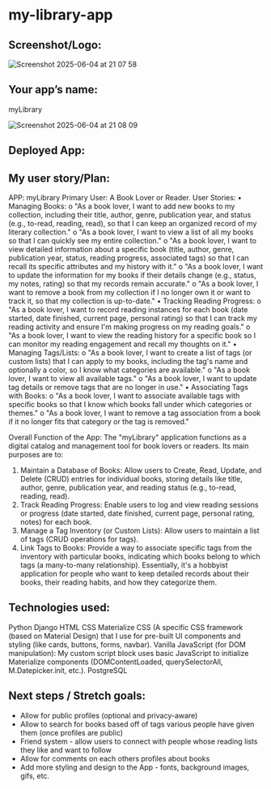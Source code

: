 # my-library-app


## Screenshot/Logo: 

![Screenshot 2025-06-04 at 21 07 58](https://github.com/user-attachments/assets/72a888af-7b19-470b-9fdf-b56d92e22c25)


## Your app’s name: 

myLibrary

![Screenshot 2025-06-04 at 21 08 09](https://github.com/user-attachments/assets/5d5e71ab-9036-4ac6-b2bb-0f42b05f5c8f)


## Deployed App:


## My user story/Plan:

APP: myLibrary
Primary User: A Book Lover or Reader.
User Stories:
•	Managing Books:
o	"As a book lover, I want to add new books to my collection, including their title, author, genre, publication year, and status (e.g., to-read, reading, read), so that I can keep an organized record of my literary collection."
o	"As a book lover, I want to view a list of all my books so that I can quickly see my entire collection."
o	"As a book lover, I want to view detailed information about a specific book (title, author, genre, publication year, status, reading progress, associated tags) so that I can recall its specific attributes and my history with it."
o	"As a book lover, I want to update the information for my books if their details change (e.g., status, my notes, rating) so that my records remain accurate."
o	"As a book lover, I want to remove a book from my collection if I no longer own it or want to track it, so that my collection is up-to-date."
•	Tracking Reading Progress:
o	"As a book lover, I want to record reading instances for each book (date started, date finished, current page, personal rating) so that I can track my reading activity and ensure I'm making progress on my reading goals."
o	"As a book lover, I want to view the reading history for a specific book so I can monitor my reading engagement and recall my thoughts on it."
•	Managing Tags/Lists:
o	"As a book lover, I want to create a list of tags (or custom lists) that I can apply to my books, including the tag's name and optionally a color, so I know what categories are available."
o	"As a book lover, I want to view all available tags."
o	"As a book lover, I want to update tag details or remove tags that are no longer in use."
•	Associating Tags with Books:
o	"As a book lover, I want to associate available tags with specific books so that I know which books fall under which categories or themes."
o	"As a book lover, I want to remove a tag association from a book if it no longer fits that category or the tag is removed."
 
Overall Function of the App:
The "myLibrary" application functions as a digital catalog and management tool for book lovers or readers.
Its main purposes are to:
1.	Maintain a Database of Books: Allow users to Create, Read, Update, and Delete (CRUD) entries for individual books, storing details like title, author, genre, publication year, and reading status (e.g., to-read, reading, read).
2.	Track Reading Progress: Enable users to log and view reading sessions or progress (date started, date finished, current page, personal rating, notes) for each book.
3.	Manage a Tag Inventory (or Custom Lists): Allow users to maintain a list of tags (CRUD operations for tags).
4.	Link Tags to Books: Provide a way to associate specific tags from the inventory with particular books, indicating which books belong to which tags (a many-to-many relationship).
Essentially, it's a hobbyist application for people who want to keep detailed records about their books, their reading habits, and how they categorize them.

## Technologies used: 

Python
Django
HTML
CSS
Materialize CSS (A specific CSS framework (based on Material Design) that I use for pre-built UI components and styling (like cards, buttons, forms, navbar).
Vanilla JavaScript (for DOM manipulation): My custom script block uses basic JavaScript to initialize Materialize components (DOMContentLoaded, querySelectorAll, M.Datepicker.init, etc.).
PostgreSQL


## Next steps / Stretch goals:


- Allow for public profiles (optional and privacy-aware)
- Allow to search for books based off of tags various people have given them (once profiles are public)
- Friend system - allow users to connect with people whose reading lists they like and want to follow
- Allow for comments on each others profiles about books
- Add more styling and design to the App - fonts, background images, gifs, etc. 



















